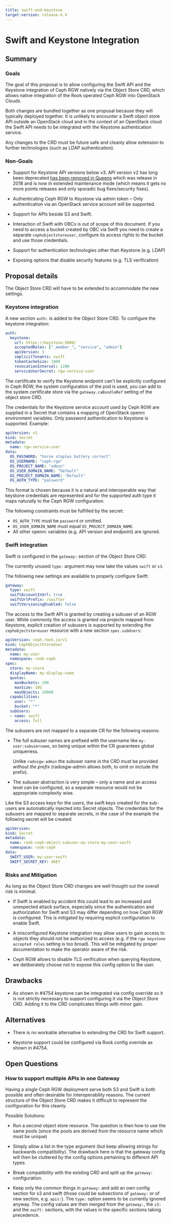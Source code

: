 ```yaml
---
title: swift-and-keystone
target-version: release-X.X
---
```


# Swift and Keystone Integration

## Summary

### Goals

The goal of this proposal is to allow configuring the Swift API and
the Keystone integration of Ceph RGW natively via the Object Store
CRD, which allows native integration of the Rook operated Ceph RGW into
OpenStack Clouds.

Both changes are bundled together as one proposal because they will
typically deployed together. It is unlikely to encounter a Swift
object store API outside an OpenStack cloud and in the context of an
OpenStack cloud the Swift API needs to be integrated with the Keystone
authentication service.

Any changes to the CRD must be future safe and cleanly allow extension
to further technologies (such as LDAP authentication).

### Non-Goals

* Support for Keystone API versions below v3. API version v2 has long
  been deprecated [has been removed in
  Queens](https://docs.openstack.org/keystone/latest/contributor/http-api.html)
  which was release in 2018 and is now in extended maintenance mode
  (which means it gets no more points releases and only sporadic bug
  fixes/security fixes).

* Authenticating Ceph RGW to Keystone via admin token – Only
  authentication via an OpenStack service account will be supported.

* Support for APIs beside S3 and Swift.

* Interaction of Swift with OBCs is out of scope of this document.  If
  you need to access a bucket created by OBC via Swift you need to
  create a separate `cephobjectstoreuser`, configure its access rights
  to the bucket and use those credentials.

* Support for authentication technologies other than Keystone (e.g. LDAP)

* Exposing options that disable security features (e.g. TLS verification)

## Proposal details

The Object Store CRD will have to be extended to accommodate the new
settings.

### Keystone integration

A new section `auth:` is added to the Object Store CRD. To configure
the keystone integration:

```yaml
auth:
  keystone:
    url: https://keystone:5000/
    acceptedRoles: ["_member_", "service", "admin"]
    apiVersion: 3
    implicitTenants: swift
    tokenCacheSize: 1000
    revocationInterval: 1200
    serviceUserSecret: rgw-service-user
```

The certificate to verify the Keystone endpoint can't be explicitly
configured in Ceph RGW, the system configuration of the pod is used,
you can add to the system certificate store via the
`gateway.caBundleRef` setting of the object store CRD.

The credentials for the Keystone service account used by Ceph RGW are
supplied in a Secret that contains a mapping of OpenStack openrc
environment variables. Only password authentication to Keystone is
supported. Example:

```yaml
apiVersion: v1
kind: Secret
metadata:
  name: rgw-service-user
data:
  OS_PASSWORD: "horse staples battery correct"
  OS_USERNAME: "ceph-rgw"
  OS_PROJECT_NAME: "admin"
  OS_USER_DOMAIN_NAME: "Default"
  OS_PROJECT_DOMAIN_NAME: "Default"
  OS_AUTH_TYPE: "password"
```

This format is chosen because it is a natural and interoperable way
that keystone credentials are represented and for the supported auth
type it maps naturally to the Ceph RGW configuration.

The following constraints must be fulfilled by the secret:
* `OS_AUTH_TYPE` must be `password` or omitted.
* `OS_USER_DOMAIN_NAME` must equal `OS_PROJECT_DOMAIN_NAME`.
* All other openrc variables (e.g. API version and endpoint) are ignored.

### Swift integration

Swift is configured in the `gateway:` section of the Object Store CRD.

The currently unused `type:` argument may now take the values `swift`
or `s3`.

The following new settings are available to properly configure Swift:
```yaml
gateway:
  type: swift
  swiftAccountInUrl: true
  swiftUrlPrefix: /swifter
  swiftVersioningEnabled: false
```

The access to the Swift API is granted by creating a subuser of an RGW
user. While commonly the access is granted via projects
mapped from Keystone, explicit creation of subusers is supported by
extending the `cephobjectstoreuser` resource with a new section
`spec.subUsers`:
```yaml
apiVersion: ceph.rook.io/v1
kind: CephObjectStoreUser
metadata:
  name: my-user
  namespace: rook-ceph
spec:
  store: my-store
  displayName: my-display-name
  quotas:
    maxBuckets: 100
    maxSize: 10G
    maxObjects: 10000
  capabilities:
    user: "*"
    bucket: "*"
  subUsers:
  - name: swift
    access: full
```

The subusers are not mapped to a separate CR for the
following reasons:

* The full subuser names are prefixed with the username like
  `my-user:subusername`, so being unique within the CR guarantees
  global uniqueness.

  Unlike `radosgw-admin` the subuser name in the CRD must be provided
  *without the prefix* (radosgw-admin allows both, to omit or include
  the prefix).

* The subuser abstraction is very simple – only a name and an access
  level can be configured, so a separate resource would not be
  appropriate complexity wise.

Like the S3 access keys for the users, the swift keys created for the
sub-users are automatically injected into Secret objects. The
credentials for the subusers are mapped to separate secrets, in the
case of the example the following secret will be created:
```yaml
apiVersion:
kind: Secret
metadata:
  name: rook-ceph-object-subuser-my-store-my-user:swift
  namespace: rook-ceph
data:
  SWIFT_USER: my-user:swift
  SWIFT_SECRET_KEY: $KEY
```


### Risks and Mitigation

As long as the Object Store CRD changes are well thought out the
overall risk is minimal.

* If Swift is enabled by accident this could lead to an increased and
  unexpected attack surface, especially since the authentication and
  authorization for Swift and S3 may differ depending on how Ceph RGW
  is configured. This is mitigated by requiring explicit configuration
  to enable Swift.

* A misconfigured Keystone integration may allow users to gain access
  to objects they should not be authorized to access (e.g. if the
  `rgw keystone accepted roles` setting is too broad). This will be
  mitigated by proper documentation to make the operator aware of the
  risk.

* Ceph RGW allows to disable TLS verification when querying Keystone,
  we deliberately choose not to expose this config option to the user.

## Drawbacks

* As shown in #4754 keystone can be integrated via config override so
  it is not strictly necessary to support configuring it via the
  Object Store CRD. Adding it to the CRD complicates things with
  minor gain.

## Alternatives

* There is no workable alternative to extending the CRD for Swift
  support.

* Keystone support could be configured via Rook config override as shown
  in #4754.

## Open Questions

### How to support multiple APIs in one Gateway

Having a single Ceph RGW deployment serve both S3 and Swift is both
possible and often desirable for interoperability reasons. The current
structure of the Object Store CRD makes it difficult to represent the
configuration for this cleanly.

Possible Solutions:

* Run a second object store resource. The question is then how to use
  the same pools (since the pools are derived from the resource name
  which must be unique)

* Simply allow a list in the type argument (but keep allowing strings
  for backwards compatibility). The drawback here is that the gateway
  config will then be cluttered by the config options pertaining to
  different API types.

* Break compatibility with the existing CRD and split up the
  `gateway:` configuration.

* Keep only the common things in `gateway:` and add an own config
  section for s3 and swift (those could be subsections of `gateway:`
  or of new section, e.g. `apis:`). The `type:` option seems to be currently
  ignored anyway. The config values are then merged from the
  `gateway:`, the `s3:` and the `swift:` sections, with the values in
  the specific sections taking precedence.
